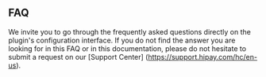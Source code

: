 ## FAQ

We invite you to go through the frequently asked questions directly on the plugin's configuration interface.
If you do not find the answer you are looking for in this FAQ or in this documentation, please do not hesitate to submit a request on our [Support Center] (https://support.hipay.com/hc/en-us).




